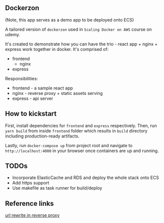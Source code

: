 ## Dockerzon

(Note, this app serves as a demo app to be deployed onto ECS)

A tailored version of `dockerzon` used in `Scaling Docker on AWS` course on udemy.

It's created to demonstrate how you can have the trio - react app + nginx + express work together in docker. It's comprised of:

- frontend
  - nginx
- express

Responsibilities:

- frontend - a sample react app
- nginx - reverse proxy + static assets serving
- express - api server

## How to kickstart
First, install dependencies for `frontend` and `express` respectively.
Then, run `yarn build` from inside `frontend` folder which results in `build` directory including production-ready artifacts.

Lastly, run `docker-compose up` from project root and navigate to `http://localhost:4000` in your browser once containers are up and running.

## TODOs
- Incorporate ElasticCache and RDS and deploy the whole stack onto ECS
- Add https support
- Use makefile as task runner for build/deploy

## Reference links
[url rewrite in reverse proxy](https://serverfault.com/questions/379675/nginx-reverse-proxy-url-rewrite)

